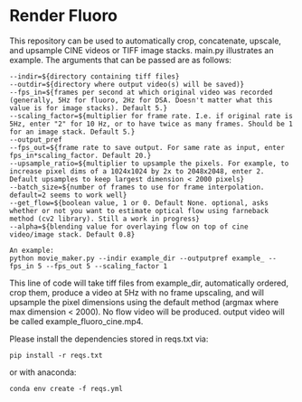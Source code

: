 # Render Fluoro
This repository can be used to automatically crop, concatenate, upscale, and upsample CINE videos or TIFF image stacks. main.py illustrates an example.
The arguments that can be passed are as follows:
```
--indir=${directory containing tiff files}
--outdir=${directory where output video(s) will be saved)}
--fps_in=${frames per second at which original video was recorded (generally, 5Hz for fluoro, 2Hz for DSA. Doesn't matter what this value is for image stacks). Default 5.}
--scaling_factor=${multiplier for frame rate. I.e. if original rate is 5Hz, enter "2" for 10 Hz, or to have twice as many frames. Should be 1 for an image stack. Default 5.}
--output_pref
--fps_out=${frame rate to save output. For same rate as input, enter fps_in*scaling_factor. Default 20.}
--upsample_ratio=${multiplier to upsample the pixels. For example, to increase pixel dims of a 1024x1024 by 2x to 2048x2048, enter 2. Default upsamples to keep largest dimension < 2000 pixels}
--batch_size=${number of frames to use for frame interpolation. default=2 seems to work well}
--get_flow=${boolean value, 1 or 0. Default None. optional, asks whether or not you want to estimate optical flow using farneback method (cv2 library). Still a work in progress}
--alpha=${blending value for overlaying flow on top of cine video/image stack. Default 0.8}

An example:
python movie_maker.py --indir example_dir --outputpref example_ --fps_in 5 --fps_out 5 --scaling_factor 1
```
This line of code will take tiff files from example_dir, automatically ordered, crop them, produce a video at 5Hz with no frame upscaling, and will upsample the pixel dimensions using the default method (argmax where max dimension < 2000). No flow video will be produced. output video will be called example_fluoro_cine.mp4.

Please install the dependencies stored in reqs.txt via:
```
pip install -r reqs.txt
```
or with anaconda:
```
conda env create -f reqs.yml
```
